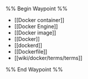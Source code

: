 %% Begin Waypoint %%
- [[Docker container]]
- [[Docker Engine]]
- [[Docker image]]
- [[Docker]]
- [[dockerd]]
- [[Dockerfile]]
- [[wiki/docker/terms/terms]]

%% End Waypoint %%